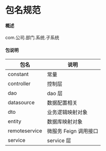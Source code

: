 # 包名规范

#### 概述

com.公司.部门.系统.子系统



#### 包说明

| 包名          | 说明                  |
| ------------- | --------------------- |
| constant      | 常量                  |
| controller    | 控制层                |
| dao           | dao 层                |
| datasource    | 数据配置相关          |
| dto           | 业务逻辑映射对象      |
| entity        | 数据库映射对象        |
| remoteservice | 微服务 Feign 调用接口 |
| service       | service 层            |

